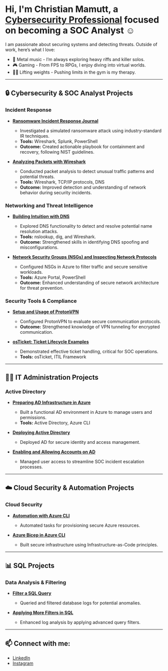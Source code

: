 <h1>Hi, I'm Christian Mamutt, a <a href="https://linkedin.com/in/Christianmamutt">Cybersecurity Professional</a> focused on becoming a SOC Analyst ☺</h1>

<p>
I am passionate about securing systems and detecting threats. Outside of work, here’s what I love:  
</p>

<ul>
  <li>🎸 Metal music - I’m always exploring heavy riffs and killer solos.</li>
  <li>🎮 Gaming - From FPS to RPGs, I enjoy diving into virtual worlds.</li>
  <li>🏋️‍♂️ Lifting weights - Pushing limits in the gym is my therapy.</li>
</ul>

---

## 🔒 Cybersecurity & SOC Analyst Projects

### Incident Response
- **[Ransomware Incident Response Journal](https://github.com/Mamutt7/Ransomware-Incident-Response-Journal)**  
  - Investigated a simulated ransomware attack using industry-standard IR techniques.  
  - **Tools:** Wireshark, Splunk, PowerShell  
  - **Outcome:** Created actionable playbook for containment and recovery, following NIST guidelines.

- **[Analyzing Packets with Wireshark](https://github.com/Mamutt7/Analyzing-Packets-with-Wireshark/blob/main/README.md)**  
  - Conducted packet analysis to detect unusual traffic patterns and potential threats.  
  - **Tools:** Wireshark, TCP/IP protocols, DNS  
  - **Outcome:** Improved detection and understanding of network behavior during security incidents.

### Networking and Threat Intelligence
- **[Building Intuition with DNS](https://github.com/Mamutt7/Lab-6-Building-intuition-for-DNS)**  
  - Explored DNS functionality to detect and resolve potential name resolution attacks.  
  - **Tools:** nslookup, dig, and Wireshark.  
  - **Outcome:** Strengthened skills in identifying DNS spoofing and misconfigurations.

- **[Network Security Groups (NSGs) and Inspecting Network Protocols](https://github.com/Mamutt7/Lab-2-Azure-Networking-with-VMs)**  
  - Configured NSGs in Azure to filter traffic and secure sensitive workloads.  
  - **Tools:** Azure Portal, PowerShell  
  - **Outcome:** Enhanced understanding of secure network architecture for threat prevention.

### Security Tools & Compliance
- **[Setup and Usage of ProtonVPN](https://github.com/Mamutt7/Lab-4-VPN-Setup-and-Usage-ProtonVPN-)**  
  - Configured ProtonVPN to evaluate secure communication protocols.  
  - **Outcome:** Strengthened knowledge of VPN tunneling for encrypted communication.

- **[osTicket: Ticket Lifecycle Examples](https://github.com/Mamutt7/Lab-3.3-Ticket-and-Ticket-Life-Cycle)**  
  - Demonstrated effective ticket handling, critical for SOC operations.  
  - **Tools:** osTicket, ITIL Framework  

---

## 👨‍💻 IT Administration Projects

### Active Directory
- **[Preparing AD Infrastructure in Azure](https://github.com/Mamutt7/Lab-5.1-Preparing-AD-Infrastructure-in-Azure)**  
  - Built a functional AD environment in Azure to manage users and permissions.  
  - **Tools:** Active Directory, Azure CLI  

- **[Deploying Active Directory](https://github.com/Mamutt7/Lab-5.2-Deploying-Active-Directory)**  
  - Deployed AD for secure identity and access management.  

- **[Enabling and Allowing Accounts on AD](https://github.com/Mamutt7/Lab-5.3-Enabling-and-Unlocking-Accounts)**  
  - Managed user access to streamline SOC incident escalation processes.

---

## ☁️ Cloud Security & Automation Projects

### Cloud Security
- **[Automation with Azure CLI](https://github.com/Mamutt7/Automation-with-Azure-CLI)**  
  - Automated tasks for provisioning secure Azure resources.  

- **[Azure Bicep in Azure CLI](https://github.com/Mamutt7/Azure-Bicep-Beginner-Project)**  
  - Built secure infrastructure using Infrastructure-as-Code principles.

---

## 📊 SQL Projects

### Data Analysis & Filtering
- **[Filter a SQL Query](https://github.com/Mamutt7/Filter-a-SQL-Query/blob/main/README.md)**  
  - Queried and filtered database logs for potential anomalies.  

- **[Applying More Filters in SQL](https://github.com/Mamutt7/Apply-more-filters-in-SQL/blob/main/README.md)**  
  - Enhanced log analysis by applying advanced query filters.

---

## 📫 Connect with me:
- [LinkedIn](https://linkedin.com/in/Christianmamutt)  
- [Instagram](https://www.instagram.com/mamutt7)

